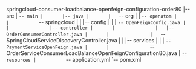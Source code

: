 springcloud-consumer-loadbalance-openfeign-configuration-order80
|-- src
|   `-- main
|       |-- java
|       |   `-- org
|       |       `-- openatom
|       |           `-- springcloud
|       |               |-- config
|       |               |   `-- OpenFeignConfig.java
|       |               |-- controller
|       |               |   |-- OrderConsumerController.java
|       |               |   `-- SpringCloudServiceDiscoveryController.java
|       |               |-- services
|       |               |   `-- PaymentServiceOpenFeign.java
|       |               `-- OrderServiceConsumerLoadBalanceOpenFeignConfiguration80.java
|       `-- resources
|           `-- application.yml
`-- pom.xml
